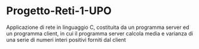 # Progetto-Reti-1-UPO

Applicazione di rete in linguaggio C, costituita da un programma server ed un programma client, in cui il programma server calcola media e varianza di una serie di numeri interi positivi forniti dal client
